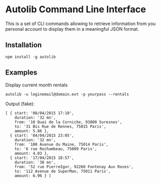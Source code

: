 # Autolib Command Line Interface

This is a set of CLI commands allowing to retrieve information from you personal account to display them in a meaningful JSON format.

## Installation

```
npm install -g autolib
```

## Examples

Display current month rentals

```
autolib -u loginemail@domain.ext -p yourpass --rentals
```

Output (fake):

```
[ { start: '08/04/2015 17:10',
    duration: '32 mn',
    from: '10 Quai de la Corniche, 93800 Suresnes',
    to: '31 Bis Rue de Rennes, 75015 Paris',
    amount: 5.86 },
  { start: '04/04/2015 23:05',
    duration: '32 mn',
    from: '100 Avenue du Maine, 75014 Paris',
    to: '6 rue Rochambeau, 75009 Paris',
    amount: 4.03 },
  { start: '17/04/2015 18:57',
    duration: '38 mn',
    from: '52 rue PierreIgor, 92260 Fontenay Aux Roses',
    to: '112 Avenue de SuperMan, 75011 Paris',
    amount: 6.96 } ]
```
